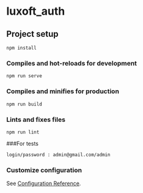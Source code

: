 # luxoft_auth

## Project setup
```
npm install
```

### Compiles and hot-reloads for development
```
npm run serve
```

### Compiles and minifies for production
```
npm run build
```

### Lints and fixes files
```
npm run lint
```

###For tests
```
login/password : admin@gmail.com/admin
```

### Customize configuration
See [Configuration Reference](https://cli.vuejs.org/config/).
